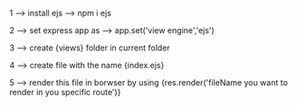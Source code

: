 1 --> install ejs --> npm i ejs

2 --> set express app as --> app.set('view engine','ejs')

3 --> create {views} folder in current folder

4 --> create file with the name {index.ejs} 

5 --> render this file in borwser by using {res.render('fileName you want to render in you specific route')}

